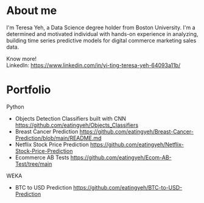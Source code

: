 # About me
I'm Teresa Yeh, a Data Science degree holder from Boston University. I'm a determined and motivated individual with hands-on experience in analyzing, building time series predictive models for digital commerce marketing sales data.

Know more!      
LinkedIn: https://www.linkedin.com/in/yi-ting-teresa-yeh-64093a11b/

# Portfolio
Python
- Objects Detection Classifiers built with CNN
https://github.com/eatingyeh/Objects_Classifiers
- Breast Cancer Prediction
https://github.com/eatingyeh/Breast-Cancer-Prediction/blob/main/README.md
- Netflix Stock Price Prediction
https://github.com/eatingyeh/Netflix-Stock-Price-Prediction
- Ecommerce AB Tests
https://github.com/eatingyeh/Ecom-AB-Test/tree/main


WEKA
- BTC to USD Prediction
https://github.com/eatingyeh/BTC-to-USD-Prediction
